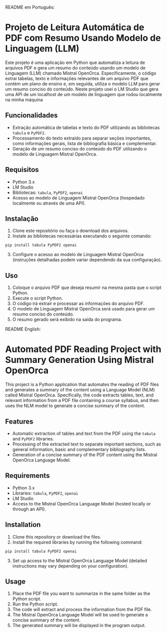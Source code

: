 README em Português:

# Projeto de Leitura Automática de PDF com Resumo Usando Modelo de Linguagem (LLM)

Este projeto é uma aplicação em Python que automatiza a leitura de arquivos PDF e gera um resumo do conteúdo usando um modelo de Linguagem (LLM) chamado Mistral OpenOrca. Especificamente, o código extrai tabelas, texto e informações relevantes de um arquivo PDF que contém um plano de ensino e, em seguida, utiliza o modelo LLM para gerar um resumo conciso do conteúdo.
Neste projeto usei o LM Studio que gera uma API de um localhost de um modelo de linguagem que rodou localmente na minha máquina

## Funcionalidades

- Extração automática de tabelas e texto do PDF utilizando as bibliotecas `tabula` e `PyPDF2`.
- Processamento do texto extraído para separar seções importantes, como informações gerais, lista de bibliografia básica e complementar.
- Geração de um resumo conciso do conteúdo do PDF utilizando o modelo de Linguagem Mistral OpenOrca.

## Requisitos

- Python 3.x
- LM Studio
- Bibliotecas: `tabula`, `PyPDF2`, `openai`
- Acesso ao modelo de Linguagem Mistral OpenOrca (hospedado localmente ou através de uma API).

## Instalação

1. Clone este repositório ou faça o download dos arquivos.
2. Instale as bibliotecas necessárias executando o seguinte comando:

```
pip install tabula PyPDF2 openai
```

3. Configure o acesso ao modelo de Linguagem Mistral OpenOrca (instruções detalhadas podem variar dependendo da sua configuração).

## Uso

1. Coloque o arquivo PDF que deseja resumir na mesma pasta que o script Python.
2. Execute o script Python.
3. O código irá extrair e processar as informações do arquivo PDF.
4. O modelo de Linguagem Mistral OpenOrca será usado para gerar um resumo conciso do conteúdo.
5. O resumo gerado será exibido na saída do programa.





README English:

# Automated PDF Reading Project with Summary Generation Using Mistral OpenOrca

This project is a Python application that automates the reading of PDF files and generates a summary of the content using a Language Model (NLM) called Mistral OpenOrca. Specifically, the code extracts tables, text, and relevant information from a PDF file containing a course syllabus, and then uses the NLM model to generate a concise summary of the content.

## Features

- Automatic extraction of tables and text from the PDF using the `tabula` and `PyPDF2` libraries.
- Processing of the extracted text to separate important sections, such as general information, basic and complementary bibliography lists.
- Generation of a concise summary of the PDF content using the Mistral OpenOrca Language Model.

## Requirements

- Python 3.x
- Libraries: `tabula`, `PyPDF2`, `openai`
- LM Studio
- Access to the Mistral OpenOrca Language Model (hosted locally or through an API).

## Installation

1. Clone this repository or download the files.
2. Install the required libraries by running the following command:

```
pip install tabula PyPDF2 openai
```

3. Set up access to the Mistral OpenOrca Language Model (detailed instructions may vary depending on your configuration).

## Usage

1. Place the PDF file you want to summarize in the same folder as the Python script.
2. Run the Python script.
3. The code will extract and process the information from the PDF file.
4. The Mistral OpenOrca Language Model will be used to generate a concise summary of the content.
5. The generated summary will be displayed in the program output.

